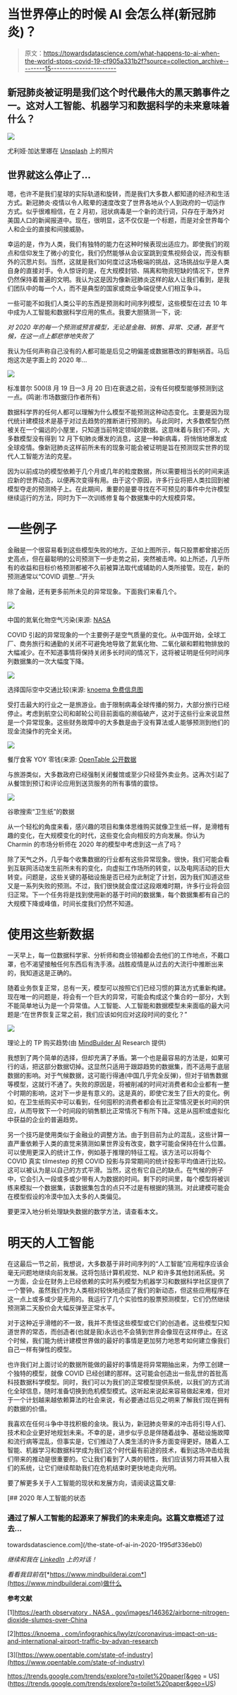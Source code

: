 # 当世界停止的时候 AI 会怎么样(新冠肺炎)？

> 原文：<https://towardsdatascience.com/what-happens-to-ai-when-the-world-stops-covid-19-cf905a331b2f?source=collection_archive---------15----------------------->

## 新冠肺炎被证明是我们这个时代最伟大的黑天鹅事件之一。这对人工智能、机器学习和数据科学的未来意味着什么？

![](img/e539732125be06da7626c78cdfe04a6f.png)

尤利娅·加达里娜在 [Unsplash](https://unsplash.com?utm_source=medium&utm_medium=referral) 上的照片

## 世界就这么停止了…

嗯，也许不是我们星球的实际轨道和旋转，而是我们大多数人都知道的经济和生活方式。新冠肺炎·疫情以令人眩晕的速度改变了世界各地从个人到政府的一切运作方式。似乎很难相信，在 2 月初，冠状病毒是一个新的流行词，只存在于海外对美国人口的新闻报道中。现在，很明显，这不仅仅是一个标题，而是对全世界每个人和企业的直接和间接威胁。

幸运的是，作为人类，我们有独特的能力在这种时候表现出适应力。即使我们的观点和信仰发生了微小的变化，我们仍然能够从会议室跳到变焦视频会议，而没有额外的沉思片刻。当然，这就是我们如何度过这场极端的挑战，这场挑战似乎是人类自身的直接对手。令人惊讶的是，在大规模封锁、隔离和物资短缺的情况下，世界仍然保持着普遍的文明。我认为这是因为像新冠肺炎这样的敌人让我们看到，是我们团队中的每一个人，而不是典型的国家或商业争端促使人们相互争斗。

一些可能不如我们人类公平的东西是预测和时间序列模型，这些模型在过去 10 年中成为人工智能和数据科学应用的焦点。我要大胆猜测一下，说:

*对 2020 年的每一个预测或预言模型，无论是金融、销售、异常、交通，甚至气候，在这一点上都悲惨地失败了*

我认为任何声称自己没有的人都可能是后见之明偏差或数据篡改的罪魁祸首。马后炮这次是字面上的 2020 年…

![](img/37381a5952c9cfed00f338921185d11f.png)

标准普尔 500(8 月 19 日—3 月 20 日)在衰退之前，没有任何模型能够预测到这一点。(鸣谢:市场数据归作者所有)

数据科学界的任何人都可以理解为什么模型不能预测这种动态变化。主要是因为现代统计建模技术是基于对过去趋势的推断进行预测的。与此同时，大多数模型仍然被关在一个偏远的小屋里，只知道当前特定领域的数据。这意味着与我们不同，大多数模型没有得到 12 月下旬肺炎爆发的消息，这是一种新病毒，将悄悄地爆发成全球疫情。像新冠肺炎这样前所未有的现象可能会被证明是旨在预测现实世界的现代人工智能方法的克星。

因为以前成功的模型依赖于几个月或几年的粒度数据，所以需要相当长的时间来适应新的世界动态，以便再次变得有用。由于这个原因，许多行业将把人类拉回到被模型夺走的预测椅子上。在此期间，重要的是要寻找在不可预见的事件中允许模型继续运行的方法，同时为下一次训练修复每个数据集中的大规模异常。

# 一些例子

金融是一个很容易看到这些模型失败的地方。正如上图所示，每只股票都曾接近历史高点，但在最聪明的公司预测下一步走势之前，突然被击垮。如上所述，几乎所有的收益和目标价格预测都被不久前被算法取代或辅助的人类所接管。现在，新的预测通常以“COVID 调整…”开头

除了金融，还有更多前所未见的异常现象。下面我们来看几个。

![](img/f90d854c5e86c8a50d4f93bc784e02a3.png)

中国的氮氧化物空气污染(来源: [NASA](https://www.google.com/url?sa=i&url=https%3A%2F%2Fearthobservatory.nasa.gov%2Fimages%2F146362%2Fairborne-nitrogen-dioxide-plummets-over-china&psig=AOvVaw2LEJxYiY-mEsWyIoY-dDmr&ust=1585670055244000&source=images&cd=vfe&ved=0CAMQjB1qFwoTCNjJxOXHwugCFQAAAAAdAAAAABAD)

COVID 引起的异常现象的一个主要例子是空气质量的变化。从中国开始，全球工厂、商务旅行和通勤的关闭不可避免地导致了氮氧化物、二氧化碳和颗粒物排放的大幅减少。在不知道事情将保持关闭多长时间的情况下，这将被证明是任何时间序列数据集的一次大幅度下降。

![](img/9a6142e138249e91104a18ddc93beebc.png)

选择国际空中交通比较(来源: [knoema 免费信息图](https://knoema.com/infographics/lwylzr/coronavirus-impact-on-us-and-international-airport-traffic-by-advan-research)

受打击最大的行业之一是旅游业。由于限制病毒全球传播的努力，大部分旅行已经停止。考虑到航空公司和邮轮公司目前面临的濒临破产，这对于这些行业来说显然是一个异常现象。这些财务故障中的大多数是由于没有算法或人能够预测到他们的现金流操作的完全关闭。

![](img/d0fd475b8b42f0185ca3f01db103864c.png)

餐厅食客 YOY 零钱(来源: [OpenTable 公开数据](https://www.opentable.com/state-of-industry)

与旅游类似，大多数政府已经强制关闭餐馆或至少只经营外卖业务。这再次引起了从餐馆到预订和评论应用到送货服务的所有事情的震惊。

![](img/5a75edfe59efe31fcc236505c5d5f82f.png)

谷歌搜索“卫生纸”的数据

从一个轻松的角度来看，感兴趣的项目和集体思维购买就像卫生纸一样，是滑稽有趣的变化，在大规模变化的时代，这些变化会向相反的方向发展。你认为 Charmin 的市场分析师在 2020 年的模型中考虑到这一点了吗？

除了天气之外，几乎每个收集数据的行业都有这些异常现象。很快，我们可能会看到互联网活动发生前所未有的变化，向虚拟工作场所的转变，以及电网活动的巨大转变。问题是，这些关键的基础设施是否已经为此制定了计划，因为我们知道这些又是一系列失败的预测。不过，我们很快就会度过这段艰难时期，许多行业将会回归正常。下一个任务将是找到使用新的基于时间的数据集，每个数据集都有自己的大规模下降或峰值，时间长度我们仍然不知道。

# 使用这些新数据

一天早上，每一位数据科学家、分析师和商业领袖都会去他们的工作地点，不戴口罩，也不渴望接触任何东西后有洗手液。战胜疫情是从过去的大流行中推断出来的，我知道这是正确的。

随着业务恢复正常，总有一天，模型可以按照它们已经习惯的算法方式重新构建。现在唯一的问题是，将会有一个巨大的异常，可能会构成这个集合的一部分，大到不能简单地认为是一个异常值。人工智能、人工智能和数据模型未来面临的最大问题是:“在世界恢复正常之前，我们应该如何应对这段时间的变化？”

![](img/9cba9d3bf096c4fc4da1cc1f20544946.png)

理论上的 TP 购买趋势(由 [MindBuilder AI](https://www.mindbuilderai.com) Research 提供)

我想到了两个简单的选择，但却充满了矛盾。第一个也是最容易的方法是，如果可行的话，把这部分数据切掉。这显然只适用于跟踪趋势的数据集，而不适用于底层数据的影响。对于气候数据，这可能行得通(中国几乎完全反弹)，但对于销售数据等模型，这就行不通了。失败的原因是，将被削减的时间对消费者和企业都有一整个时期的影响，这对下一步是有意义的。这是真的，即使它发生了巨大的变化。例如，在卫生纸购买中可以看到，任何囤积的消费者都会有比正常情况更长时间的供应，从而导致下一个时间段的销售额比正常情况下有所下降。这是从囤积或虚拟化中获益的企业的普遍趋势。

另一个技巧是使用类似于金融业的调整方法。由于到目前为止的混乱，这些计算一直严重依赖于人类的直觉来猜测如果世界没有改变，数字可能会保持在什么位置。可以使用更深入的统计工作，例如基于推理的特征工程。该方法可以将每个 COVID 真实 tilmestep 的预 COVID 投影与异常期间的统计投影平均值进行比较。这可以被认为是以自己的方式平滑。当然，这也有它自己的缺点。在气候的例子中，它会引入一段或多或少带有人为数据的时间。剩下的时间里，每个模型将被训练来模拟一个数据集，该数据集包含的点只不过是有根据的猜测。对此建模可能会在模型假设的冷漠中加入太多的人类偏见。

要更深入地分析处理缺失数据的数学方法，请查看本文。

# 明天的人工智能

在这最后一节之前，我想说，大多数基于非时间序列的“人工智能”应用程序应该会毫无问题地继续向前发展。这将包括计算机视觉、NLP 和许多其他封闭系统。另一方面，企业在财务上已经依赖的实时系列模型为机器学习和数据科学社区提供了一个警钟。虽然我们作为人类相对较快地适应了我们的新动态，但这些应用程序在这一点上或多或少是无用的。我运行了几个实验性的股票预测模型，它们仍然继续预测第二天股价会大幅反弹至正常水平。

对于这种近乎滑稽的不一致，我并不责怪这些模型或它们的创造者。这些模型只知道世界的常态，而创造者(也就是我)永远也不会猜到世界会像现在这样停止。在这个时候，我们能为统计建模世界做的最好的事情是更加努力地思考如何建立像我们自己一样有弹性的模型。

也许我们对上面讨论的数据所能做的最好的事情是将异常期抽出来，为停工创建一个独特的模型，就像 COVID 已经创建的那样。这可能会创造出一些乱世的首批高科技数据科学模型。同时，我们可以为我们的正常模型提供系统，以我们的方式消化全球信息，随时准备切换到危机模型模式。这听起来说起来容易做起来难，但对于一个计划越来越依赖算法的社会来说，有必要通过后见之明来了解我们现在拥有的数据的价值。

我喜欢在任何斗争中寻找积极的金块。我认为，新冠肺炎带来的冲击将引导人们、技术和企业更好地规划未来。不幸的是，进步似乎总是伴随着战争、基础设施故障和流行病等混乱，但事实是，它们推动了人类生活的许多方面变得更好。随着人工智能、机器学习和数据科学成为我们这个时代最有前途的技术，看到这场冲击给我们带来的推动是很重要的。它让我们看到了人类的韧性，我们应该努力将其植入我们的系统，让它们继续帮助我们在危机结束时更快地走向光明。

要了解更多关于人工智能的现状和发展方向，请阅读这篇文章:

[](/the-state-of-ai-in-2020-1f95df336eb0) [## 2020 年人工智能的状态

### 通过了解人工智能的起源来了解我们的未来走向。这篇文章概述了过去…

towardsdatascience.com](/the-state-of-ai-in-2020-1f95df336eb0) 

*继续和我在* [*LinkedIn*](https://www.linkedin.com/in/ian-rowan/) *上的对话！*

*看看我目前在*[*https://www.mindbuilderai.com*](https://www.mindbuilderai.com)做什么

**参考文献**

[1][https://earth observatory . NASA . gov/images/146362/airborne-nitrogen-dioxide-slumps-over-China](https://earthobservatory.nasa.gov/images/146362/airborne-nitrogen-dioxide-plummets-over-china)

[2][https://knoema . com/infographics/lwylzr/coronavirus-impact-on-us-and-international-airport-traffic-by-advan-research](https://knoema.com/infographics/lwylzr/coronavirus-impact-on-us-and-international-airport-traffic-by-advan-research)

[3][https://www.opentable.com/state-of-industry](https://www.opentable.com/state-of-industry)

https://trends.google.com/trends/explore?q=toilet%20paper[&geo = US](https://trends.google.com/trends/explore?q=toilet%20paper&geo=US)